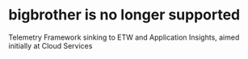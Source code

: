 # bigbrother is no longer supported


Telemetry Framework sinking to ETW and Application Insights, aimed initially at Cloud Services
